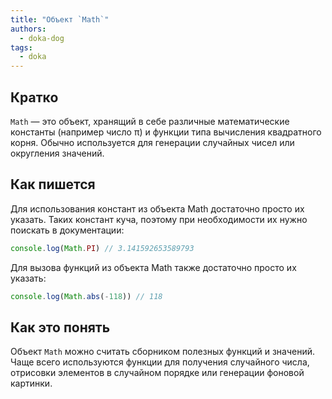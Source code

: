 ```yaml
---
title: "Объект `Math`"
authors:
  - doka-dog
tags:
  - doka
---
```


## Кратко

`Math` — это объект, хранящий в себе различные математические константы (например число π) и функции типа вычисления квадратного корня. Обычно используется для генерации случайных чисел или округления значений.

## Как пишется

Для использования констант из объекта Math достаточно просто их указать. Таких констант куча, поэтому при необходимости их нужно поискать в документации:

```js
console.log(Math.PI) // 3.141592653589793
```

Для вызова функций из объекта Math также достаточно просто их указать:

```js
console.log(Math.abs(-118)) // 118
```

## Как это понять

Объект `Math` можно считать сборником полезных функций и значений. Чаще всего используются функции для получения случайного числа, отрисовки элементов в случайном порядке или генерации фоновой картинки.

